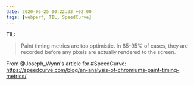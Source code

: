 ```yaml
---
date: 2020-06-25 00:22:33 +02:00
tags: [webperf, TIL, SpeedCurve]
---
```


TIL:

> Paint timing metrics are too optimistic. In 85-95% of cases, they are recorded before any pixels are actually rendered to the screen.

From @Joseph_Wynn's article for #SpeedCurve: https://speedcurve.com/blog/an-analysis-of-chromiums-paint-timing-metrics/

